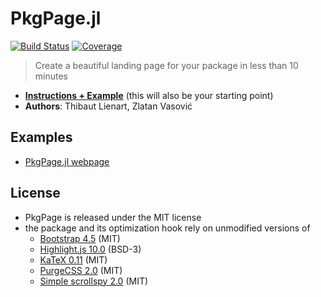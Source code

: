 # PkgPage.jl

[![Build Status](https://travis-ci.com/tlienart/PkgPage.jl.svg?branch=master)](https://travis-ci.com/tlienart/PkgPage.jl)
[![Coverage](https://codecov.io/gh/tlienart/PkgPage.jl/branch/master/graph/badge.svg)](https://codecov.io/gh/tlienart/PkgPage.jl)

> Create a beautiful landing page for your package in less than 10 minutes

* [**Instructions + Example**](https://tlienart.github.io/PkgPage.jl) (this will also be your starting point)
* **Authors**: Thibaut Lienart, Zlatan Vasović

## Examples

- [PkgPage.jl webpage](https://tlienart.github.io/PkgPage.jl)

## License

- PkgPage is released under the MIT license
- the package and its optimization hook rely on unmodified versions of
  - [Bootstrap 4.5](https://github.com/twbs/bootstrap) (MIT)
  - [Highlight.js 10.0](https://github.com/highlightjs/highlight.js/) (BSD-3)
  - [KaTeX 0.11](https://github.com/KaTeX/KaTeX) (MIT)
  - [PurgeCSS 2.0](https://github.com/FullHuman/purgecss) (MIT)
  - [Simple scrollspy 2.0](https://github.com/kimyvgy/simple-scrollspy) (MIT)
